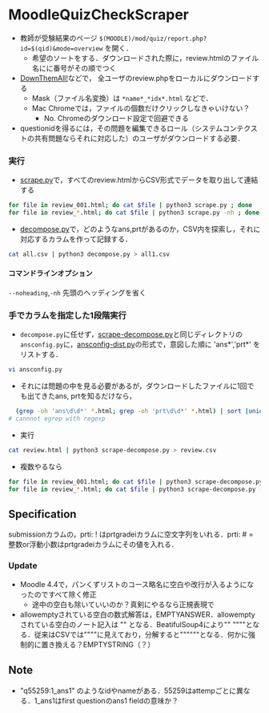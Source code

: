 # MoodleQuizCheckScraper

* 教師が受験結果のページ `$(MOODLE)/mod/quiz/report.php?id=$(qid)&mode=overview` を開く．
  * 希望のソートをする．ダウンロードされた際に，review.htmlのファイル名にに番号がその順でつく
* [DownThemAll!](https://addons.mozilla.org/ja/firefox/addon/downthemall/)などで， 全ユーザのreview.phpをローカルにダウンロードする
  * Mask（ファイル名変換）は `*name*_*idx*.html` などで．
  * Mac Chromeでは，ファイルの個数だけクリックしなきゃいけない？
     * No. Chromeのダウンロード設定で回避できる
* questionidを得るには，その問題を編集できるロール（システムコンテクストの共有問題ならそれに対応した）のユーザがダウンロードする必要．

### 実行

* [scrape.py](scrape.py)で，すべてのreview.htmlからCSV形式でデータを取り出して連結する
```zsh
for file in review_001.html; do cat $file | python3 scrape.py ; done  | head -n 1 > all.csv
for file in review_*.html; do cat $file | python3 scrape.py -nh ; done  >> all.csv
```
* [decompose.py](decompose.py)で，どのようなans,prtがあるのか，CSV内を探索し，それに対応するカラムを作って記録する．
```zsh
cat all.csv | python3 decompose.py > all1.csv
```

#### コマンドラインオプション
`--noheading`,`-nh` 先頭のヘッディングを省く

### 手でカラムを指定した1段階実行
* `decompose.py`に任せず，[scrape-decompose.py](scrape-decompose.py)と同じディレクトリの`ansconfig.py`に，[ansconfig-dist.py](ansconfig-dist.py)の形式で，意図した順に 'ans*','prt*' をリストする．
 ```sh
 vi ansconfig.py
 ```
  * それには問題の中を見る必要があるが，ダウンロードしたファイルに1回でも出てきたans, prtを知るだけなら，
```sh
  (grep -oh 'ans\d\d*' *.html; grep -oh 'prt\d\d*' *.html) | sort |uniq
# cannnot egrep with regexp
```

* 実行
```sh
cat review.html | python3 scrape-decompose.py > review.csv
```

* 複数やるなら
```zsh
for file in review_001.html; do cat $file | python3 scrape-decompose.py ; done  | head -n 1 > all.csv
for file in review_*.html; do cat $file | python3 scrape-decompose.py -nh ; done  >> all.csv
```

## Specification
submissionカラムの，prti: ! はprtgradeiカラムに空文字列をいれる．prti: # = 整数or浮動小数はprtgradeiカラムにその値を入れる．

### Update
* Moodle 4.4で，パンくずリストのコース略名に空白や改行が入るようになったのですべて除く修正
  * 途中の空白も除いていいのか？真剣にやるなら正規表現で
* allowemptyされている空白の数式解答は，EMPTYANSWER．allowemptyされている空白のノート記入は &quot;&quot; となる．BeatifulSoup4により&quot;&quot; "\"\""となる．従来はCSVでは""""に見えており，分解すると""""""となる．何かに強制的に置き換える？EMPTYSTRING（？）


## Note
* "q55259:1_ans1" のようなidやnameがある．55259はattempごとに異なる．1_ans1はfirst questionのans1 fieldの意味か？